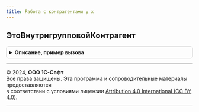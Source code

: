 ```yaml
---
title: Работа с контрагентами у х
---
```



## ЭтоВнутригрупповойКонтрагент
<details style="margin: 1em 0; padding: 0.5em; border: 1px solid #ccc; border-radius: 6px;">

<summary style="font-weight: bold; cursor: pointer;">Описание, пример вызова</summary>

```bsl

Функция ЭтоВнутригрупповойКонтрагент(Контрагент) Экспорт
```

Пример вызова
```bsl
Результат = РаботаСКонтрагентамиУХ.ЭтоВнутригрупповойКонтрагент(Контрагент) 
```
</details>

---

© 2024, **ООО 1С-Софт**  
Все права защищены. Эта программа и сопроводительные материалы предоставляются  
в соответствии с условиями лицензии [Attribution 4.0 International (CC BY 4.0)](https://creativecommons.org/licenses/by/4.0/legalcode).

---
